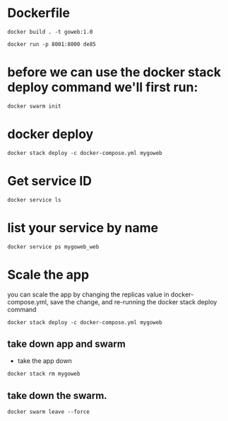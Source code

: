# Dockerfile

```
docker build . -t goweb:1.0

docker run -p 8001:8000 de85
```

# before we can use the docker stack deploy command we'll first run:
```
docker swarm init
```

# docker deploy
```
docker stack deploy -c docker-compose.yml mygoweb
```

# Get service ID
```
docker service ls
```
# list your service by name 
```
docker service ps mygoweb_web
```

# Scale the app
you can scale the app by changing the replicas value in docker-compose.yml, save the change, and re-running the docker stack deploy command
```
docker stack deploy -c docker-compose.yml mygoweb
```

## take down app and swarm
- take the app down 
```
docker stack rm mygoweb
```

## take down the swarm.
```
docker swarm leave --force
```



